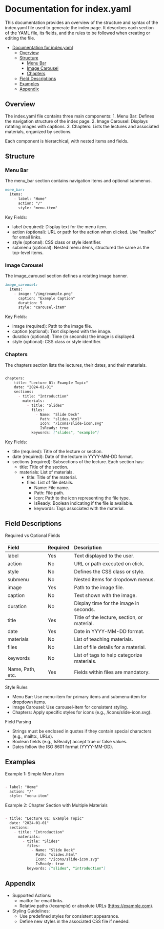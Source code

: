 # Documentation for index.yaml

This documentation provides an overview of the structure and syntax of the index.yaml file used to generate the index page. It describes each section of the YAML file, its fields, and the rules to be followed when creating or editing the file.

- [Documentation for index.yaml](#documentation-for-indexyaml)
  - [Overview](#overview)
  - [Structure](#structure)
    - [Menu Bar](#menu-bar)
    - [Image Carousel](#image-carousel)
    - [Chapters](#chapters)
  - [Field Descriptions](#field-descriptions)
  - [Examples](#examples)
  - [Appendix](#appendix)
    

## Overview

The index.yaml file contains three main components:
	1.	Menu Bar: Defines the navigation structure of the index page.
	2.	Image Carousel: Displays rotating images with captions.
	3.	Chapters: Lists the lectures and associated materials, organized by sections.

Each component is hierarchical, with nested items and fields.

## Structure

### Menu Bar

The menu_bar section contains navigation items and optional submenus.

```markdown
menu_bar:
  items:
    - label: "Home"
      action: "/"
      style: "menu-item"
```

Key Fields:

- label (required): Display text for the menu item.
- action (optional): URL or path for the action when clicked. Use "mailto:" for email links.
- style (optional): CSS class or style identifier.
- submenu (optional): Nested menu items, structured the same as the top-level items.

### Image Carousel

The image_carousel section defines a rotating image banner.
```markdown
image_carousel:
  items:
    - image: "/img/example.png"
      caption: "Example Caption"
      duration: 5
      style: "carousel-item"
```

Key Fields:

- image (required): Path to the image file.
- caption (optional): Text displayed with the image.
- duration (optional): Time (in seconds) the image is displayed.
- style (optional): CSS class or style identifier.

### Chapters

The chapters section lists the lectures, their dates, and their materials.
```markdown

chapters:
  - title: "Lecture 01: Example Topic"
    date: "2024-01-01"
    sections:
      - title: "Introduction"
        materials:
          - title: "Slides"
            files:
              - Name: "Slide Deck"
                Path: "slides.html"
                Icon: "/icons/slide-icon.svg"
                IsReady: true
            keywords: ["slides", "example"]
```

Key Fields:

- title (required): Title of the lecture or section.
- date (required): Date of the lecture in YYYY-MM-DD format.
- sections (required): Subsections of the lecture. Each section has:
  - title: Title of the section.
  - materials: List of materials.
    - title: Title of the material.
    - files: List of file details.
      - Name: File name.
      - Path: File path.
      - Icon: Path to the icon representing the file type.
      - IsReady: Boolean indicating if the file is available.
      - keywords: Tags associated with the material.

## Field Descriptions

Required vs Optional Fields

| Field            | Required | Description                                 |
| :--------------- | :------- | :------------------------------------------ |
| label            | Yes      | Text displayed to the user.                 |
| action           | No       | URL or path executed on click.              |
| style            | No       | Defines the CSS class or style.             |
| submenu          | No       | Nested items for dropdown menus.            |
| image            | Yes      | Path to the image file.                     |
| caption          | No       | Text shown with the image.                  |
| duration         | No       | Display time for the image in seconds.      |
| title            | Yes      | Title of the lecture, section, or material. |
| date             | Yes      | Date in YYYY-MM-DD format.                  |
| materials        | No       | List of teaching materials.                 |
| files            | No       | List of file details for a material.        |
| keywords         | No       | List of tags to help categorize materials.  |
| Name, Path, etc. | Yes      | Fields within files are mandatory.          |

Style Rules

- Menu Bar: Use menu-item for primary items and submenu-item for dropdown items.
- Image Carousel: Use carousel-item for consistent styling.
- Chapters: Apply specific styles for icons (e.g., /icons/slide-icon.svg).

Field Parsing

- Strings must be enclosed in quotes if they contain special characters (e.g., mailto:, URLs).
- Boolean fields (e.g., IsReady) accept true or false values.
- Dates follow the ISO 8601 format (YYYY-MM-DD).

## Examples

Example 1: Simple Menu Item
```markdown

- label: "Home"
  action: "/"
  style: "menu-item"
```

Example 2: Chapter Section with Multiple Materials
```markdown

- title: "Lecture 01: Example Topic"
  date: "2024-01-01"
  sections:
    - title: "Introduction"
      materials:
        - title: "Slides"
          files:
            - Name: "Slide Deck"
              Path: "slides.html"
              Icon: "/icons/slide-icon.svg"
              IsReady: true
          keywords: ["slides", "introduction"]
```

## Appendix

- Supported Actions:
  - mailto: for email links.
  - Relative paths (/example) or absolute URLs (https://example.com).
- Styling Guidelines:
  - Use predefined styles for consistent appearance.
  - Define new styles in the associated CSS file if needed.